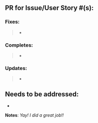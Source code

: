 ## PR for Issue/User Story #(s): 
> 
  
### Fixes: 
> - 
### Completes:
> - 
### Updates:
> - 

## Needs to be addressed:
- 

**Notes**:
_Yay! I did a great job!!_
